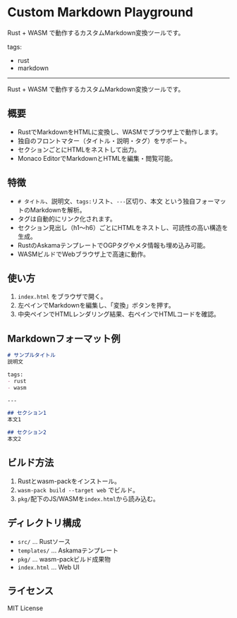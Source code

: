 # Custom Markdown Playground
Rust + WASM で動作するカスタムMarkdown変換ツールです。

tags:
- rust
- markdown

---

Rust + WASM で動作するカスタムMarkdown変換ツールです。

## 概要

- RustでMarkdownをHTMLに変換し、WASMでブラウザ上で動作します。
- 独自のフロントマター（タイトル・説明・タグ）をサポート。
- セクションごとにHTMLをネストして出力。
- Monaco EditorでMarkdownとHTMLを編集・閲覧可能。

## 特徴

- `# タイトル`、説明文、`tags:`リスト、`---`区切り、本文 という独自フォーマットのMarkdownを解析。
- タグは自動的にリンク化されます。
- セクション見出し（h1〜h6）ごとにHTMLをネストし、可読性の高い構造を生成。
- RustのAskamaテンプレートでOGPタグやメタ情報も埋め込み可能。
- WASMビルドでWebブラウザ上で高速に動作。

## 使い方

1. `index.html` をブラウザで開く。
2. 左ペインでMarkdownを編集し、「変換」ボタンを押す。
3. 中央ペインでHTMLレンダリング結果、右ペインでHTMLコードを確認。

## Markdownフォーマット例

```md
# サンプルタイトル
説明文

tags:
- rust
- wasm

---

## セクション1
本文1

## セクション2
本文2
```

## ビルド方法

1. Rustとwasm-packをインストール。
2. `wasm-pack build --target web` でビルド。
3. `pkg/`配下のJS/WASMを`index.html`から読み込む。

## ディレクトリ構成

- `src/` ... Rustソース
- `templates/` ... Askamaテンプレート
- `pkg/` ... wasm-packビルド成果物
- `index.html` ... Web UI

## ライセンス

MIT License
